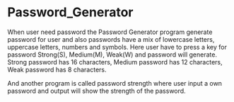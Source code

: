 # Password_Generator
When user need password the Password Generator program generate password for user and also passwords have a mix of lowercase letters, uppercase letters, numbers
and symbols. Here user have to press a key for password Strong(S), Medium(M), Weak(W) and password will generate.
Strong password has 16 characters, 
Medium password has 12 characters, 
Weak password has 8 characters.

And another program is called password strength where user input a own password and output will show the strength of the password.

